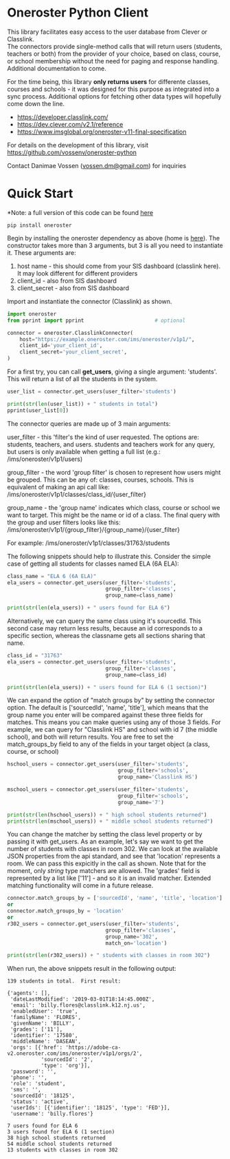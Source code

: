 # Oneroster Python Client

This library facilitates easy access to the user database from Clever or Classlink.  
The connectors provide single-method calls that will return users (students, teachers or both) from the provider of your choice,
based on class, course, or school membership without the need for paging and response handling.  Additional documentation to come.

For the time being, this library **only returns users** for differente classes, courses and schools - it was designed for this purpose as integrated into a sync process.  Additional options for fetching other data types will hopefully come down the line.

- https://developer.classlink.com/
- https://dev.clever.com/v2.1/reference
- https://www.imsglobal.org/oneroster-v11-final-specification

For details on the development of this library, visit https://github.com/vossenv/oneroster-python

Contact Danimae Vossen (vossen.dm@gmail.com) for inquiries


# Quick Start

*Note: a full version of this code can be found [here](https://github.com/vossenv/oneroster-quickstart "here")

`pip install oneroster`

Begin by installing the oneroster dependency as above (home is [here](https://pypi.org/project/oneroster/ "here")).  The constructor takes more than 3 arguments, but 3 is all you need to instantiate it.  These arguments are:

1. host name - this should come from your SIS dashboard (classlink here).  It may look different for different providers
2. client_id - also from SIS dashboard
3. client_secret - also from SIS dashboard

Import and instantiate the connector (Classlink) as shown.

```python
import oneroster
from pprint import pprint						# optional

connector = oneroster.ClasslinkConnector(
    host="https://example.oneroster.com/ims/oneroster/v1p1/",
    client_id='your_client_id',
    client_secret='your_client_secret',
)
```
For a first try, you can call **get_users**, giving a single argument: 'students'.  This will return a list of all the students in the system.
```python
user_list = connector.get_users(user_filter='students')

print(str(len(user_list)) + " students in total")
pprint(user_list[0])
```

The connector queries are made up of 3 main arguments:

 user_filter - this 'filter's the kind of user requested.  The options are: students, teachers, and users.  students and teachers work for any query, but users is only available when getting a full list (e.g.:
 /ims/oneroster/v1p1/users)

group_filter - the word 'group filter' is chosen to represent how users might be grouped.  This can be any of: classes, courses, schools.  This is equivalent of making an api call like:
/ims/oneroster/v1p1/classes/class_id/{user_filter}

group_name - the 'group name' indicates which class, course or school we want to target.  This might be the name or id of a class.  The final query with the group and user filters looks like this: /ims/oneroster/v1p1/{group_filter}/{group_name}/{user_filter}

For example:
/ims/oneroster/v1p1/classes/31763/students

The following snippets should help to illustrate this.  Consider the simple case of getting all students for classes named ELA (6A ELA):

```python
class_name = "ELA 6 (6A ELA)"
ela_users = connector.get_users(user_filter='students',
                                group_filter='classes',
                                group_name=class_name)

print(str(len(ela_users)) + " users found for ELA 6")
```

Alternatively, we can query the same class using it's sourcedId.  This second case may return less results, because an id corresponds to a specific section, whereas the classname gets all sections sharing that name.

```python
class_id = "31763"
ela_users = connector.get_users(user_filter='students',
                                group_filter='classes',
                                group_name=class_id)

print(str(len(ela_users)) + " users found for ELA 6 (1 section)")
```

We can expand the option of "match groups by" by setting the connector option.  The default is ['sourcedId', 'name', 'title'], which means that the group name you enter will be compared against these three fields for matches.  This means you can make queries using any of those 3 fields.  For example, we can query for "Classlink HS" and school with id 7 (the middle school), and both will return results.  You are free to set the match_groups_by field to any of the fields in your target object (a class, course, or school)

```python
hschool_users = connector.get_users(user_filter='students',
                                    group_filter='schools',
                                    group_name='Classlink HS')

mschool_users = connector.get_users(user_filter='students',
                                    group_filter='schools',
                                    group_name='7')

print(str(len(hschool_users)) + " high school students returned")
print(str(len(mschool_users)) + " middle school students returned")
```

You can change the matcher by setting the class level property or by passing it with get_users.  As an example, let's say we want to get the number of students with classes in room 302.  We can look at the available JSON properties from the api standard, and see that 'location' represents a room.  We can pass this expicitly in the call as shown.  Note that for the moment, only *string* type matchers are allowed.  The 'grades' field is represented by a list like ['11'] - and so it is an invalid matcher.  Extended matching functionality will come in a future release.

```python
connector.match_groups_by = ['sourcedId', 'name', 'title', 'location']
or
connector.match_groups_by = 'location'
or
r302_users = connector.get_users(user_filter='students',
                                group_filter='classes',
                                group_name='302',
                                match_on='location')

print(str(len(r302_users)) + " students with classes in room 302")

```
When run, the above  snippets result in the following output:

```
139 students in total.  First result:

{'agents': [],
 'dateLastModified': '2019-03-01T18:14:45.000Z',
 'email': 'billy.flores@classlink.k12.nj.us',
 'enabledUser': 'true',
 'familyName': 'FLORES',
 'givenName': 'BILLY',
 'grades': ['11'],
 'identifier': '17580',
 'middleName': 'DASEAN',
 'orgs': [{'href': 'https://adobe-ca-v2.oneroster.com/ims/oneroster/v1p1/orgs/2',
           'sourcedId': '2',
           'type': 'org'}],
 'password': '',
 'phone': '',
 'role': 'student',
 'sms': '',
 'sourcedId': '18125',
 'status': 'active',
 'userIds': [{'identifier': '18125', 'type': 'FED'}],
 'username': 'billy.flores'}

7 users found for ELA 6
3 users found for ELA 6 (1 section)
38 high school students returned
54 middle school students returned
13 students with classes in room 302
```